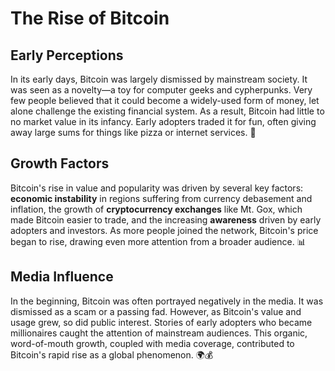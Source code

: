 # The Rise of Bitcoin

## Early Perceptions

In its early days, Bitcoin was largely dismissed by mainstream society. It was seen as a novelty—a toy for computer geeks and cypherpunks. Very few people believed that it could become a widely-used form of money, let alone challenge the existing financial system. As a result, Bitcoin had little to no market value in its infancy. Early adopters traded it for fun, often giving away large sums for things like pizza or internet services. 🍕

## Growth Factors

Bitcoin's rise in value and popularity was driven by several key factors: **economic instability** in regions suffering from currency debasement and inflation, the growth of **cryptocurrency exchanges** like Mt. Gox, which made Bitcoin easier to trade, and the increasing **awareness** driven by early adopters and investors. As more people joined the network, Bitcoin's price began to rise, drawing even more attention from a broader audience. 📊

## Media Influence

In the beginning, Bitcoin was often portrayed negatively in the media. It was dismissed as a scam or a passing fad. However, as Bitcoin's value and usage grew, so did public interest. Stories of early adopters who became millionaires caught the attention of mainstream audiences. This organic, word-of-mouth growth, coupled with media coverage, contributed to Bitcoin's rapid rise as a global phenomenon. 🌍💰